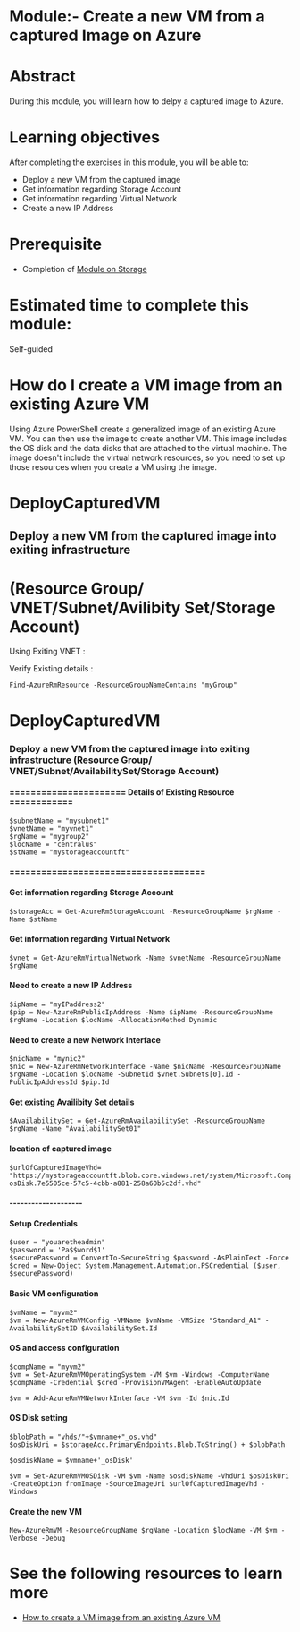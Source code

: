 # Module:- Create a new VM from a captured Image on Azure 

# Abstract

During this module, you will learn how to delpy a captured image to Azure.

# Learning objectives
After completing the exercises in this module, you will be able to:
* Deploy a new VM from the captured image
* Get information regarding Storage Account
* Get information regarding Virtual Network
* Create a new IP Address

# Prerequisite 
* Completion of [Module on Storage](https://github.com/Azure/onboarding-guidance/tree/master/windows/Module%20I)

# Estimated time to complete this module:
Self-guided

# How do I create a VM image from an existing Azure VM
Using Azure PowerShell create a generalized image of an existing Azure VM. You can then use the image to create another VM. This image includes the OS disk and the data disks that are attached to the virtual machine. The image doesn't include the virtual network resources, so you need to set up those resources when you create a VM using the image.

# DeployCapturedVM
## Deploy a new VM from the captured image into exiting infrastructure 

# (Resource Group/ VNET/Subnet/Avilibity Set/Storage Account)
Using Exiting VNET :

Verify Existing details :
```
Find-AzureRmResource -ResourceGroupNameContains "myGroup"
```
# DeployCapturedVM
### Deploy a new VM from the captured image into exiting infrastructure (Resource Group/ VNET/Subnet/AvailabilitySet/Storage Account)

#### ====================== Details of Existing Resource ============
```
$subnetName = "mysubnet1"
$vnetName = "myvnet1"
$rgName = "mygroup2"
$locName = "centralus"
$stName = "mystorageaccountft"
```
#### =====================================

#### Get information regarding Storage Account
```
$storageAcc = Get-AzureRmStorageAccount -ResourceGroupName $rgName -Name $stName
```
#### Get information regarding Virtual Network
```
$vnet = Get-AzureRmVirtualNetwork -Name $vnetName -ResourceGroupName $rgName
```
#### Need to create a new IP Address
```
$ipName = "myIPaddress2"
$pip = New-AzureRmPublicIpAddress -Name $ipName -ResourceGroupName $rgName -Location $locName -AllocationMethod Dynamic
```
#### Need to create a new Network Interface
```
$nicName = "mynic2"
$nic = New-AzureRmNetworkInterface -Name $nicName -ResourceGroupName $rgName -Location $locName -SubnetId $vnet.Subnets[0].Id -PublicIpAddressId $pip.Id
```
#### Get existing Availibity Set details
```
$AvailabilitySet = Get-AzureRmAvailabilitySet -ResourceGroupName $rgName -Name "AvailabilitySet01"
```

#### location of captured image
```
$urlOfCapturedImageVhd= "https://mystorageaccountft.blob.core.windows.net/system/Microsoft.Compute/Images/image/customimage-osDisk.7e5505ce-57c5-4cbb-a881-258a60b5c2df.vhd"
```

#### --------------------
#### Setup Credentials
```
$user = "youaretheadmin"
$password = 'Pa$$word$1'
$securePassword = ConvertTo-SecureString $password -AsPlainText -Force
$cred = New-Object System.Management.Automation.PSCredential ($user, $securePassword)
```


#### Basic VM configuration
```
$vmName = "myvm2"
$vm = New-AzureRmVMConfig -VMName $vmName -VMSize "Standard_A1" -AvailabilitySetID $AvailabilitySet.Id
```
#### OS and access configuration
```
$compName = "myvm2"
$vm = Set-AzureRmVMOperatingSystem -VM $vm -Windows -ComputerName $compName -Credential $cred -ProvisionVMAgent -EnableAutoUpdate
```

```
$vm = Add-AzureRmVMNetworkInterface -VM $vm -Id $nic.Id
```
#### OS Disk setting
```
$blobPath = "vhds/"+$vmname+"_os.vhd"
$osDiskUri = $storageAcc.PrimaryEndpoints.Blob.ToString() + $blobPath

$osdiskName = $vmname+'_osDisk'
```

```
$vm = Set-AzureRmVMOSDisk -VM $vm -Name $osdiskName -VhdUri $osDiskUri -CreateOption fromImage -SourceImageUri $urlOfCapturedImageVhd -Windows
```
#### Create the new VM
```
New-AzureRmVM -ResourceGroupName $rgName -Location $locName -VM $vm -Verbose -Debug

```
# See the following resources to learn more
* [How to create a VM image from an existing Azure VM](https://azure.microsoft.com/en-us/documentation/articles/virtual-machines-windows-capture-image/#deploy-a-new-vm-from-the-captured-image)
